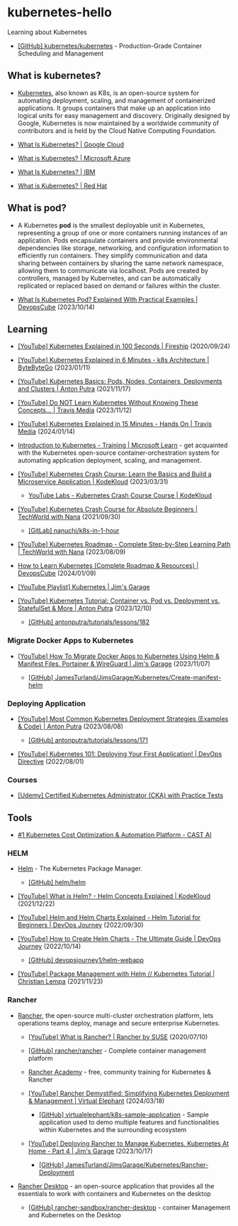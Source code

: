 # kubernetes-hello

Learning about Kubernetes

- [[GitHub] kubernetes/kubernetes](https://github.com/kubernetes/kubernetes) - Production-Grade Container Scheduling and Management

## What is kubernetes?

- [Kubernetes](https://kubernetes.io/), also known as K8s, is an open-source system for automating deployment, scaling, and management of containerized applications. It groups containers that make up an application into logical units for easy management and discovery. Originally designed by Google, Kubernetes is now maintained by a worldwide community of contributors and is held by the Cloud Native Computing Foundation.

- [What Is Kubernetes? | Google Cloud](https://cloud.google.com/learn/what-is-kubernetes)

- [What is Kubernetes? | Microsoft Azure](https://azure.microsoft.com/en-us/resources/cloud-computing-dictionary/what-is-kubernetes/)

- [What Is Kubernetes? | IBM](https://www.ibm.com/topics/kubernetes)

- [What is Kubernetes? | Red Hat](https://www.redhat.com/en/topics/containers/what-is-kubernetes)

## What is pod?

- A Kubernetes **pod** is the smallest deployable unit in Kubernetes, representing a group of one or more containers running instances of an application. Pods encapsulate containers and provide environmental dependencies like storage, networking, and configuration information to efficiently run containers. They simplify communication and data sharing between containers by sharing the same network namespace, allowing them to communicate via localhost. Pods are created by controllers, managed by Kubernetes, and can be automatically replicated or replaced based on demand or failures within the cluster.

- [What Is Kubernetes Pod? Explained With Practical Examples | DevopsCube](https://devopscube.com/kubernetes-pod/) (2023/10/14)

## Learning

- [[YouTube] Kubernetes Explained in 100 Seconds | Fireship](https://www.youtube.com/watch?v=PziYflu8cB8) (2020/09/24)

- [[YouTube] Kubernetes Explained in 6 Minutes - k8s Architecture | ByteByteGo](https://www.youtube.com/watch?v=TlHvYWVUZyc) (2023/01/11)

- [[YouTube] Kubernetes Basics: Pods, Nodes, Containers, Deployments and Clusters | Anton Putra](https://www.youtube.com/watch?v=B_X4l4HSgtc) (2021/11/17)

- [[YouTube] Do NOT Learn Kubernetes Without Knowing These Concepts... | Travis Media](https://www.youtube.com/watch?v=wXuSqFJVNQA) (2023/11/12)

- [[YouTube] Kubernetes Explained in 15 Minutes - Hands On | Travis Media](https://www.youtube.com/watch?v=r2zuL9MW6wc) (2024/01/14)

- [Introduction to Kubernetes - Training | Microsoft Learn](https://learn.microsoft.com/en-us/training/modules/intro-to-kubernetes/) - get acquainted with the Kubernetes open-source container-orchestration system for automating application deployment, scaling, and management.

- [[YouTube] Kubernetes Crash Course: Learn the Basics and Build a Microservice Application | KodeKloud](https://www.youtube.com/watch?v=XuSQU5Grv1g) (2023/03/31)

  - [YouTube Labs - Kubernetes Crash Course Course | KodeKloud](https://beta.kodekloud.com/courses/youtube-labs-kubernetes-crash-course)

- [[YouTube] Kubernetes Crash Course for Absolute Beginners | TechWorld with Nana](https://www.youtube.com/watch?v=s_o8dwzRlu4) (2021/09/30)

  - [[GitLab] nanuchi/k8s-in-1-hour](https://gitlab.com/nanuchi/k8s-in-1-hour)

- [[YouTube] Kubernetes Roadmap - Complete Step-by-Step Learning Path | TechWorld with Nana](https://www.youtube.com/watch?v=S8eX0MxfnB4) (2023/08/09)

- [How to Learn Kubernetes (Complete Roadmap & Resources) | DevopsCube](https://devopscube.com/learn-kubernetes-complete-roadmap/) (2024/01/09)

- [[YouTube Playlist] Kubernetes | Jim's Garage](https://www.youtube.com/playlist?list=PLXHMZDvOn5sVXjb88kYXSI7UMx4rhQwOj)

- [[YouTube] Kubernetes Tutorial: Container vs. Pod vs. Deployment vs. StatefulSet & More | Anton Putra](https://www.youtube.com/watch?v=4MEgCP7h8UU) (2023/12/10)

  - [[GitHub] antonputra/tutorials/lessons/182](https://github.com/antonputra/tutorials/tree/main/lessons/182)

### Migrate Docker Apps to Kubernetes

- [[YouTube] How To Migrate Docker Apps to Kubernetes Using Helm & Manifest Files. Portainer & WireGuard | Jim's Garage](https://www.youtube.com/watch?v=cm51M5uTBhE) (2023/11/07)

  - [[GitHub] JamesTurland/JimsGarage/Kubernetes/Create-manifest-helm](https://github.com/JamesTurland/JimsGarage/tree/main/Kubernetes/Create-manifest-helm)

### Deploying Application

- [[YouTube] Most Common Kubernetes Deployment Strategies (Examples & Code) | Anton Putra](https://www.youtube.com/watch?v=lxc4EXZOOvE) (2023/08/08)

  - [[GitHub] antonputra/tutorials/lessons/171](https://github.com/antonputra/tutorials/tree/main/lessons/171)

- [[YouTube] Kubernetes 101: Deploying Your First Application! | DevOps Directive](https://www.youtube.com/watch?v=XltFOyGanYE) (2022/08/01)

### Courses

- [[Udemy] Certified Kubernetes Administrator (CKA) with Practice Tests](https://www.udemy.com/course/certified-kubernetes-administrator-with-practice-tests/)

## Tools

- [#1 Kubernetes Cost Optimization & Automation Platform - CAST AI](https://cast.ai/)

### HELM

- [Helm](https://helm.sh/) - The Kubernetes Package Manager.

  - [[GitHub] helm/helm](https://github.com/helm/helm)

- [[YouTube] What is Helm? - Helm Concepts Explained | KodeKloud](https://www.youtube.com/watch?v=kJscDZfHXrQ) (2021/12/22)

- [[YouTube] Helm and Helm Charts Explained - Helm Tutorial for Beginners | DevOps Journey](https://www.youtube.com/watch?v=w51lDVuRWuk) (2022/09/30)

- [[YouTube] How to Create Helm Charts - The Ultimate Guide | DevOps Journey](https://www.youtube.com/watch?v=jUYNS90nq8U) (2022/10/14)

  - [[GitHub] devopsjourney1/helm-webapp](https://github.com/devopsjourney1/helm-webapp)

- [[YouTube] Package Management with Helm // Kubernetes Tutorial | Christian Lempa](https://www.youtube.com/watch?v=zka4lJbA-y4) (2021/11/23)

### Rancher

- [Rancher](https://www.rancher.com/), the open-source multi-cluster orchestration platform, lets operations teams deploy, manage and secure enterprise Kubernetes.

  - [[YouTube] What is Rancher? | Rancher by SUSE](https://www.youtube.com/watch?v=nRVBNkcr4eM) (2020/07/10)

  - [[GitHub] rancher/rancher](https://github.com/rancher/rancher) - Complete container management platform

  - [Rancher Academy](https://www.rancher.academy/) - free, community training for Kubernetes & Rancher

  - [[YouTube] Rancher Demystified: Simplifying Kubernetes Deployment & Management | Virtual Elephant](https://www.youtube.com/watch?v=DTtaAHBJhXg) (2024/03/18)

    - [[GitHub] virtualelephant/k8s-sample-application](https://github.com/virtualelephant/k8s-sample-application) - Sample application used to demo multiple features and functionalities within Kubernetes and the surrounding ecosystem

  - [[YouTube] Deploying Rancher to Manage Kubernetes. Kubernetes At Home - Part 4 | Jim's Garage](https://www.youtube.com/watch?v=hT2_O2Yd_wE) (2023/10/17)

    - [[GitHub] JamesTurland/JimsGarage/Kubernetes/Rancher-Deployment](https://github.com/JamesTurland/JimsGarage/tree/main/Kubernetes/Rancher-Deployment)

- [Rancher Desktop](https://rancherdesktop.io/) - an open-source application that provides all the essentials to work with containers and Kubernetes on the desktop

  - [[GitHub] rancher-sandbox/rancher-desktop](https://github.com/rancher-sandbox/rancher-desktop) - container Management and Kubernetes on the Desktop
